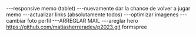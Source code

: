 ---responsive memo (tablet)
---nuevamente dar la chance de volver a jugar memo
---actualizar links (absolutamente todos)
---optimizar imagenes
---cambiar foto perfil
---ARREGLAR MAIL
---areglar hero
https://github.com/matiasherreradev/p2023.git
formspree
